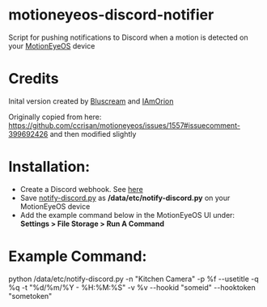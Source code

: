 # motioneyeos-discord-notifier
Script for pushing notifications to Discord when a motion is detected on your [MotionEyeOS](https://github.com/ccrisan/motioneyeos/wiki) device

# Credits
Inital version created by [Bluscream](https://github.com/Bluscream) and [IAmOrion](https://github.com/IAmOrion)

Originally copied from here: https://github.com/ccrisan/motioneyeos/issues/1557#issuecomment-399692426 and then modified slightly

# Installation:
- Create a Discord webhook. See [here](https://discordapp.com/developers/docs/resources/webhook)
- Save [notify-discord.py](notify-discord.py) as **/data/etc/notify-discord.py** on your MotionEyeOS device
- Add the example command below in the MotionEyeOS UI under: **Settings > File Storage > Run A Command**

# Example Command:
python /data/etc/notify-discord.py -n "Kitchen Camera" -p %f --usetitle -q %q -t "%d/%m/%Y - %H:%M:%S" -v %v --hookid "someid" --hooktoken "sometoken"
